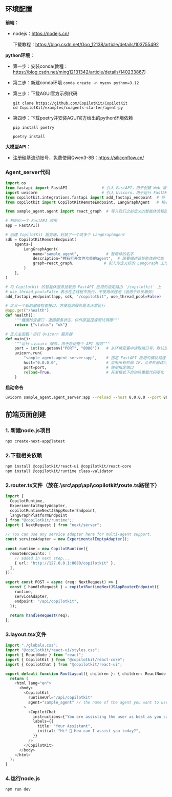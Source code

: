## 环境配置

**前端：**

*    nodejs：<https://nodejs.cn/>

    下载教程：<https://blog.csdn.net/Goo_12138/article/details/103755492>

**python环境：**

*   第一步：安装conda(教程：<https://blog.csdn.net/ming12131342/article/details/140233867>)

<!---->

*   第二步：新建conda环境 `conda create -n myenv python=3.12`

<!---->

*   第三步：下载AGUI官方示例代码

    `git clone `[`https://github.com/CopilotKit/CopilotKit`](https://github.com/CopilotKit/CopilotKit)  \
    `cd CopilotKit/examples/coagents-starter/agent-py`  &#x20;

<!---->

*   第四步：下载poetry并安装AGUI官方给出的python环境依赖

    `pip install poetry    `

    `poetry install`

**大模型API：**

*    注册硅基流动账号，免费使用Qwen3-8B：<https://siliconflow.cn/>



### Agent\_server代码

```python
import os
from fastapi import FastAPI               # 引入 FastAPI，用于创建 Web 接口服务
import uvicorn                            # 引入 Uvicorn，用于运行 FastAPI 服务
from copilotkit.integrations.fastapi import add_fastapi_endpoint  # 将 CopilotKit 的 Agent 接入 FastAPI 的工具函数
from copilotkit import CopilotKitRemoteEndpoint, LangGraphAgent   # 核心类：CopilotKit 的远程服务端 + LangGraph Agent

from sample_agent.agent import react_graph  # 导入我们之前定义的智能体流程图（LangGraph 编译结果）

# 初始化一个 FastAPI 应用
app = FastAPI()

# 创建 CopilotKit 服务端，封装了一个或多个 LangGraphAgent
sdk = CopilotKitRemoteEndpoint(
    agents=[
        LangGraphAgent(
            name="sample_agent",            # 智能体的名字
            description="拥有打开文件功能的agent",  # 简要描述该智能体的功能
            graph=react_graph,             # 引入你定义好的 LangGraph 工作流程（StateGraph.compile() 的结果）
        )
    ],
)

# 将 CopilotKit 的智能体服务挂载到 FastAPI 应用的指定路由 `/copilotkit` 上
# use_thread_pool=False 表示在主线程中执行，不使用线程池（适用于异步服务）
add_fastapi_endpoint(app, sdk, "/copilotkit", use_thread_pool=False)

# 定义一个新的健康检查接口，方便监测服务是否正常运行
@app.get("/health")
def health():
    """健康检查接口：返回服务状态，供外部监控或测试调用"""
    return {"status": "ok"}

# 定义主函数：运行 Uvicorn 服务器
def main():
    """运行 uvicorn 服务，用于启动整个 API 服务"""
    port = int(os.getenv("PORT", "8080"))   # 从环境变量中读取端口号，默认是 8080
    uvicorn.run(
        "sample_agent.agent_server:app",    # 指定 FastAPI 应用的模块路径（模块名:变量名）
        host="0.0.0.0",                     # 监听所有外部 IP，允许外部访问
        port=port,                          # 使用指定端口
        reload=True,                        # 开发模式下自动热重载代码变化（生产环境推荐关掉）
    )

```

**启动命令**

```bash
uvicorn sample_agent.agent_server:app --reload --host 0.0.0.0 --port 8080
```



## 前端页面创建

### 1. 新建node.js项目

```bash
npx create-next-app@latest
```

### 2.下载相关依赖

```bash
npm install @copilotkit/react-ui @copilotkit/react-core
npm install @copilotkit/runtime class-validator
```

### 2.router.ts文件（放在.\src\app\api\copilotkit\route.ts路径下）

```typescript
import {
  CopilotRuntime,
  ExperimentalEmptyAdapter,
  copilotRuntimeNextJSAppRouterEndpoint,
  langGraphPlatformEndpoint
} from "@copilotkit/runtime";;
import { NextRequest } from "next/server";
 
// You can use any service adapter here for multi-agent support.
const serviceAdapter = new ExperimentalEmptyAdapter();
 
const runtime = new CopilotRuntime({
  remoteEndpoints: [
    // added in next step...
    { url: "http://127.0.0.1:8080/copilotkit" },
  ],
});
 
export const POST = async (req: NextRequest) => {
  const { handleRequest } = copilotRuntimeNextJSAppRouterEndpoint({
    runtime,
    serviceAdapter,
    endpoint: "/api/copilotkit",
  });
 
  return handleRequest(req);
};
```

### 3.layout.tsx文件

```typescript
import "./globals.css";
import "@copilotkit/react-ui/styles.css";
import { ReactNode } from "react";
import { CopilotKit } from "@copilotkit/react-core";
import { CopilotChat } from "@copilotkit/react-ui";

export default function RootLayout({ children }: { children: ReactNode }) {
  return (
    <html lang="en">
      <body>
        <CopilotKit
          runtimeUrl="/api/copilotkit"
          agent="sample_agent" // the name of the agent you want to use
        >
          <CopilotChat
            instructions={"You are assisting the user as best as you can. Answer in the best way possible given the data you have."}
            labels={{
              title: "Your Assistant",
              initial: "Hi! 👋 How can I assist you today?",
            }}
          />
        </CopilotKit>
      </body>
    </html>
  );
}
```

### 4.运行node.js

```shell
npm run dev
```


